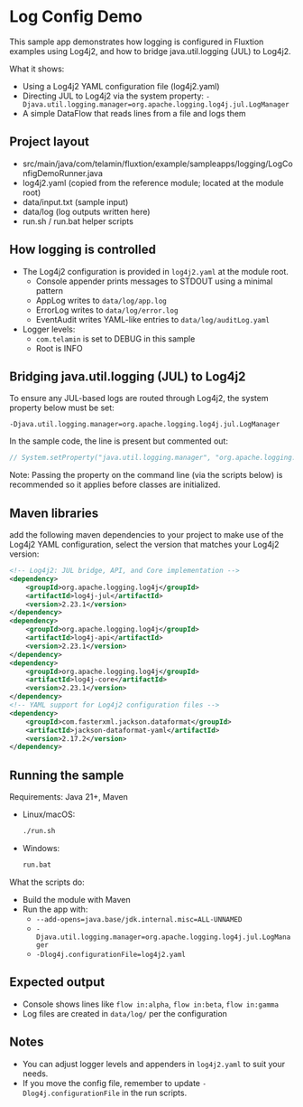 # Log Config Demo

This sample app demonstrates how logging is configured in Fluxtion examples using Log4j2, and how to bridge java.util.logging (JUL) to Log4j2.

What it shows:
- Using a Log4j2 YAML configuration file (log4j2.yaml)
- Directing JUL to Log4j2 via the system property: `-Djava.util.logging.manager=org.apache.logging.log4j.jul.LogManager`
- A simple DataFlow that reads lines from a file and logs them

## Project layout
- src/main/java/com/telamin/fluxtion/example/sampleapps/logging/LogConfigDemoRunner.java
- log4j2.yaml (copied from the reference module; located at the module root)
- data/input.txt (sample input)
- data/log (log outputs written here)
- run.sh / run.bat helper scripts

## How logging is controlled
- The Log4j2 configuration is provided in `log4j2.yaml` at the module root.
  - Console appender prints messages to STDOUT using a minimal pattern
  - AppLog writes to `data/log/app.log`
  - ErrorLog writes to `data/log/error.log`
  - EventAudit writes YAML-like entries to `data/log/auditLog.yaml`
- Logger levels:
  - `com.telamin` is set to DEBUG in this sample
  - Root is INFO

## Bridging java.util.logging (JUL) to Log4j2
To ensure any JUL-based logs are routed through Log4j2, the system property below must be set:

```
-Djava.util.logging.manager=org.apache.logging.log4j.jul.LogManager
```

In the sample code, the line is present but commented out:

```java
// System.setProperty("java.util.logging.manager", "org.apache.logging.log4j.jul.LogManager");
```

Note: Passing the property on the command line (via the scripts below) is recommended so it applies before classes are initialized.

## Maven libraries

add the following maven dependencies to your project to make use of the Log4j2 YAML configuration, select the version 
that matches your Log4j2 version:

```xml
<!-- Log4j2: JUL bridge, API, and Core implementation -->
<dependency>
    <groupId>org.apache.logging.log4j</groupId>
    <artifactId>log4j-jul</artifactId>
    <version>2.23.1</version>
</dependency>
<dependency>
    <groupId>org.apache.logging.log4j</groupId>
    <artifactId>log4j-api</artifactId>
    <version>2.23.1</version>
</dependency>
<dependency>
    <groupId>org.apache.logging.log4j</groupId>
    <artifactId>log4j-core</artifactId>
    <version>2.23.1</version>
</dependency>
<!-- YAML support for Log4j2 configuration files -->
<dependency>
    <groupId>com.fasterxml.jackson.dataformat</groupId>
    <artifactId>jackson-dataformat-yaml</artifactId>
    <version>2.17.2</version>
</dependency>
```

## Running the sample
Requirements: Java 21+, Maven

- Linux/macOS:
  ```bash
  ./run.sh
  ```
- Windows:
  ```bat
  run.bat
  ```

What the scripts do:
- Build the module with Maven
- Run the app with:
  - `--add-opens=java.base/jdk.internal.misc=ALL-UNNAMED`
  - `-Djava.util.logging.manager=org.apache.logging.log4j.jul.LogManager`
  - `-Dlog4j.configurationFile=log4j2.yaml`

## Expected output
- Console shows lines like `flow in:alpha`, `flow in:beta`, `flow in:gamma`
- Log files are created in `data/log/` per the configuration

## Notes
- You can adjust logger levels and appenders in `log4j2.yaml` to suit your needs.
- If you move the config file, remember to update `-Dlog4j.configurationFile` in the run scripts.
